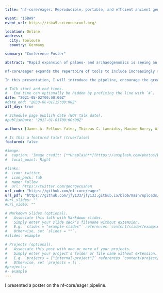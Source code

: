 ```yaml
---
title: "nf-core/eager: Reproducible, portable, and efﬁcient ancient genome reconstruction"

event: "ISBA9"
event_url: https://isba9.sciencesconf.org/

location: Online
address:
  city: Toulouse
  country: Germany

summary: "Conference Poster"

abstract: "Rapid expansion of palaeo- and archaeogenomics is seeing an increasing diversity in the types of ancient DNA (aDNA) being studied. The scale of output and heterogeneity in the types of computational contexts and analyses being performed is correspondingly growing. We present a new version of the Efficient Ancient Genome Reconstruction pipeline (EAGER doi:10.1186/s13059-016-0918-z), which adapts to the challenges facing the rising utilisation of ancient DNA by the natural and social sciences. 

nf-core/eager expands the repertoire of tools to include increasingly routine analyses such as metagenomic screening for ancient microbes of interest and human biological sex-determination, while maintaining ease of use for those without computational backgrounds. A rewrite of the pipeline in the domain-specific-language Nextflow (doi:10.1038/nbt.3820) has been performed to allow portability and scalability across a wide range of computing environments, from personal computers to integration within High-Performance-Clusters (HPCs) and cloud platforms. nf-core/eager has also been developed within the nf-core community (doi:10.1101/610741) to enforce best-practice bioinformatics and software development guidelines. This helps to ensure accessibility for new contributors, continuous integration testing and feedback. Finally, nf-core/eager comes with extensive user-friendly, illustrated documentation which assists in the general understanding of NGS aDNA analysis for newcomers to the field.

In this presentation, I will introduce the pipeline, encourage the greater community involvement to ensure long-term development and maintenance, and demonstrate how it will help democratise access and improve the quality of reproducible ancient DNA analysis for research groups of all sizes."

# Talk start and end times.
#   End time can optionally be hidden by prefixing the line with `#`.
date: "2021-05-02T00:00:00Z"
#date_end: "2030-06-01T15:00:00Z"
all_day: true

# Schedule page publish date (NOT talk date).
#publishDate: "2017-01-01T00:00:00Z"

authors: [James A. Fellows Yates, Thiseas C. Lamnidis, Maxime Borry, Aida Andrades Valtueña, Zandra Fagernäs, Stephen Clayton, Maxime U. Garcia, Judith Neukamm, Alexander Peltzer]

# Is this a featured talk? (true/false)
featured: false

#image:
#  caption: 'Image credit: [**Unsplash**](https://unsplash.com/photos/bzdhc5b3Bxs)'
#  focal_point: Right

#links:
#- icon: twitter
#  icon_pack: fab
#  name: Follow
#  url: https://twitter.com/georgecushen
url_code: "https://github.com/nf-core/eager"
url_pdf: "https://github.com/jfy133/jfy133.github.io/blob/main/uploads/FELLOWSYATES_James_abstract1517_poster84_ISBA9-Poster.pdf"
#url_slides: ""
#url_video: ""

# Markdown Slides (optional).
#   Associate this talk with Markdown slides.
#   Simply enter your slide deck's filename without extension.
#   E.g. `slides = "example-slides"` references `content/slides/example-slides.md`.
#   Otherwise, set `slides = ""`.
#slides: example

# Projects (optional).
#   Associate this post with one or more of your projects.
#   Simply enter your project's folder or file name without extension.
#   E.g. `projects = ["internal-project"]` references `content/project/deep-learning/index.md`.
#   Otherwise, set `projects = []`.
#projects:
#- example
---
```


I presented a poster on the nf-core/eager pipeline.
